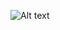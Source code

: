 ![Alt text](https://file%252B.vscode-resource.vscode-cdn.net/Users/gustavomoreira/Desktop/Screenshot%25202023-12-14%2520at%252011.55.09%25E2%2580%25AFAM.png?version%253D1702555137859)